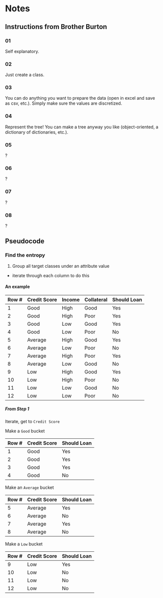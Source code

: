 # Notes

## Instructions from Brother Burton

### 01

Self explanatory.

### 02

Just create a class.

### 03

You can do anything you want to prepare the data (open in excel and save as csv, etc.). Simply make sure the values are discretized.

### 04

Represent the tree! You can make a tree anyway you like (object-oriented, a dictionary of dictionaries, etc.).

### 05

?

### 06

?

### 07

?

### 08

?

## Pseudocode

### Find the entropy

1. Group all target classes under an attribute value

- iterate through each column to do this

#### An example

| Row # | Credit Score | Income | Collateral | Should Loan |
|-------|--------------|--------|------------|-------------|
| 1     | Good         | High   | Good       | Yes         |
| 2     | Good         | High   | Poor       | Yes         |
| 3     | Good         | Low    | Good       | Yes         |
| 4     | Good         | Low    | Poor       | No          |
| 5     | Average      | High   | Good       | Yes         |
| 6     | Average      | Low    | Poor       | No          |
| 7     | Average      | High   | Poor       | Yes         |
| 8     | Average      | Low    | Good       | No          |
| 9     | Low          | High   | Good       | Yes         |
| 10    | Low          | High   | Poor       | No          |
| 11    | Low          | Low    | Good       | No          |
| 12    | Low          | Low    | Poor       | No          |

##### From Step 1

Iterate, get to `Credit Score`

Make a `Good` bucket

| Row # | Credit Score | Should Loan |
|-------|--------------|-------------|
| 1     | Good         | Yes         |
| 2     | Good         | Yes         |
| 3     | Good         | Yes         |
| 4     | Good         | No          |

Make an `Average` bucket

| Row # | Credit Score | Should Loan |
|-------|--------------|-------------|
| 5     | Average      | Yes         |
| 6     | Average      | No          |
| 7     | Average      | Yes         |
| 8     | Average      | No          |

Make a `Low` bucket

| Row # | Credit Score | Should Loan |
|-------|--------------|-------------|
| 9     | Low          | Yes         |
| 10    | Low          | No          |
| 11    | Low          | No          |
| 12    | Low          | No          |